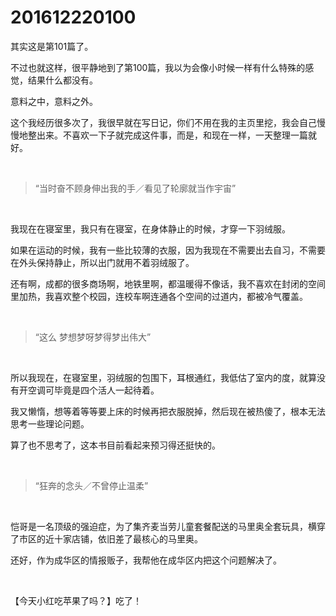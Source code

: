 # 201612220100

其实这是第101篇了。

不过也就这样，很平静地到了第100篇，我以为会像小时候一样有什么特殊的感觉，结果什么都没有。

意料之中，意料之外。

这个我经历很多次了，我很早就在写日记，你们不用在我的主页里挖，我会自己慢慢地整出来。不喜欢一下子就完成这件事，而是，和现在一样，一天整理一篇就好。

<br/>

> “当时奋不顾身伸出我的手／看见了轮廓就当作宇宙”

<br/>

我现在在寝室里，我只有在寝室，在身体静止的时候，才穿一下羽绒服。

如果在运动的时候，我有一些比较薄的衣服，因为我现在不需要出去自习，不需要在外头保持静止，所以出门就用不着羽绒服了。

还有啊，成都的很多商场啊，地铁里啊，都温暖得不像话，我不喜欢在封闭的空间里加热，我喜欢整个校园，连校车啊连通各个空间的过道内，都被冷气覆盖。

<br/>

> “这么 梦想梦呀梦得梦出伟大”

<br/>

所以我现在，在寝室里，羽绒服的包围下，耳根通红，我低估了室内的度，就算没有开空调可毕竟是四个活人一起待着。

我又懒惰，想等着等等要上床的时候再把衣服脱掉，然后现在被热傻了，根本无法思考一些理论问题。

算了也不思考了，这本书目前看起来预习得还挺快的。

<br/>

> “狂奔的念头／不曾停止温柔”

<br/>

恺哥是一名顶级的强迫症，为了集齐麦当劳儿童套餐配送的马里奥全套玩具，横穿了市区的近十家店铺，依旧差了最核心的马里奥。

还好，作为成华区的情报贩子，我帮他在成华区内把这个问题解决了。

<br/>

【今天小红吃苹果了吗？】吃了！